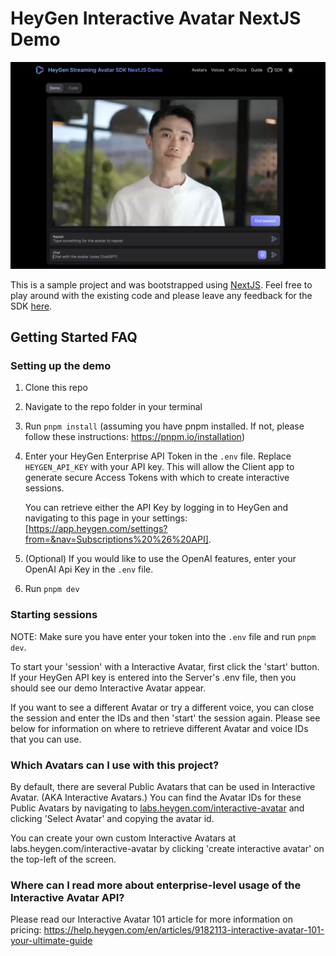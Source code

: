 # HeyGen Interactive Avatar NextJS Demo

![HeyGen Interactive Avatar NextJS Demo Screenshot](./public/demo.png)

This is a sample project and was bootstrapped using [NextJS](https://nextjs.org/).
Feel free to play around with the existing code and please leave any feedback for the SDK [here](https://github.com/HeyGen-Official/StreamingAvatarSDK/discussions).

## Getting Started FAQ

### Setting up the demo

1. Clone this repo

2. Navigate to the repo folder in your terminal

3. Run `pnpm install` (assuming you have pnpm installed. If not, please follow these instructions: https://pnpm.io/installation)

4. Enter your HeyGen Enterprise API Token in the `.env` file. Replace `HEYGEN_API_KEY` with your API key. This will allow the Client app to generate secure Access Tokens with which to create interactive sessions.

   You can retrieve either the API Key by logging in to HeyGen and navigating to this page in your settings: [https://app.heygen.com/settings?from=&nav=Subscriptions%20%26%20API]. 

5. (Optional) If you would like to use the OpenAI features, enter your OpenAI Api Key in the `.env` file.

6. Run `pnpm dev`

### Starting sessions

NOTE: Make sure you have enter your token into the `.env` file and run `pnpm dev`.

To start your 'session' with a Interactive Avatar, first click the 'start' button. If your HeyGen API key is entered into the Server's .env file, then you should see our demo Interactive Avatar appear.

If you want to see a different Avatar or try a different voice, you can close the session and enter the IDs and then 'start' the session again. Please see below for information on where to retrieve different Avatar and voice IDs that you can use.

### Which Avatars can I use with this project?

By default, there are several Public Avatars that can be used in Interactive Avatar. (AKA Interactive Avatars.) You can find the Avatar IDs for these Public Avatars by navigating to [labs.heygen.com/interactive-avatar](https://labs.heygen.com/interactive-avatar) and clicking 'Select Avatar' and copying the avatar id.

You can create your own custom Interactive Avatars at labs.heygen.com/interactive-avatar by clicking 'create interactive avatar' on the top-left of the screen.

### Where can I read more about enterprise-level usage of the Interactive Avatar API?

Please read our Interactive Avatar 101 article for more information on pricing: https://help.heygen.com/en/articles/9182113-interactive-avatar-101-your-ultimate-guide
